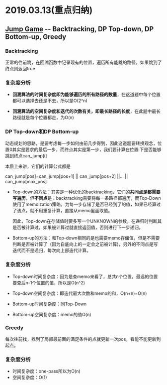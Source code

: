 # 2019.03.13(重点归纳)

## [Jump Game](https://leetcode.com/problems/jump-game) -- Backtracking, DP Top-down, DP Bottom-up, Greedy

### Backtracking

正常的往前跳，在回溯函数中记录现有的位置，遍历所有能跳的路径，如果跳到了终点则返回true

### 复杂度分析

- **回溯算法的时间复杂度即为能够遍历的所有路径的数量**，在这道题中每个位置都可以选择去还是不去，所以是O(2^n)

- **回溯算法的空间复杂度和迭代的次数有关，即最长路径的长度**，在此题中最长路径就是每个位置都走，为O(n)



### DP Top-down和DP Bottom-up

动态规划的思路，是要考虑每一步如何由前几步得到，因此这道题要转换观念，位置0其实是要求的最后一步，而终点其实是第一步，我们要计算在位置i下是否能够跳到终点can_jump[i]

本质上来讲，它们的计算公式都是

can_jump[pos]=can_jump[pos+1] || can_jump[pos+2] ||... || can_jump[max_pos]

- Top-down的方法：其实是一种优化的backtracking，它们的**共同点是都需要写遍历**，但**不同点**是：backtracking需要将每一条路径都遍历，而Top-Down使用了memoization策略，为每一步存储了是否已经到了的值，如果已经算过了该点，就不用重复计算，直接从memo里面取值。

  因此，Top-down在存储值时要多写一个UNKNOWN的参数，在递归时判断其是否被计算过，如果被计算过就直接返回值，否则进行下一步递归。

- Bottom-up的方法：和Top-down相同的是也需要memo存储值，但是不需要判断是否被计算了（因为自底向上的一定会之前被计算)，另外的不同点是写迭代而不是递归，每次向上部迭代计算。



### 复杂度分析

- Top-down时间复杂度：因为是查memo来看了，总共n个位置，最远的位置要查后n-1个位置的值，所以是O(n^2)

- Top-down空间复杂度：即迭代最大次数和memo的和，O(n+n)=O(n)

- Bottom-up时间复杂度：同Top-Down
- Bottom-up空间复杂度：memo的值O(n)



### Greedy

每次往前找，找到了局部最前面的满足条件的点就更新一次pos，看能不能更新到起点。



### 复杂度分析

- 时间复杂度：one-pass所以为O(n)
- 空间复杂度：O(1)

